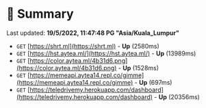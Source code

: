 # 📖 Summary
Last updated: **19/5/2022, 11:47:48 PG "Asia/Kuala_Lumpur"**

- `GET` [https://shrt.ml](https://shrt.ml) - **Up** (2580ms)
- `GET` [https://hst.aytea.ml/](https://hst.aytea.ml/) - **Up** (13989ms)
- `GET` [https://color.aytea.ml/4b31d6.png](https://color.aytea.ml/4b31d6.png) - **Up** (1528ms)
- `GET` [https://memeapi.aytea14.repl.co/gimme](https://memeapi.aytea14.repl.co/gimme) - **Up** (697ms)
- `GET` [https://teledrivemy.herokuapp.com/dashboard](https://teledrivemy.herokuapp.com/dashboard) - **Up** (20356ms)
